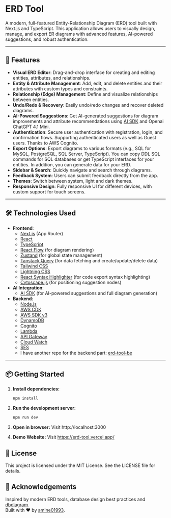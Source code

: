 
# ERD Tool

A modern, full-featured Entity-Relationship Diagram (ERD) tool built with Next.js and TypeScript. This application allows users to visually design, manage, and export ER diagrams with advanced features, AI-powered suggestions, and robust authentication.

---

## 🚀 Features

- **Visual ERD Editor**: Drag-and-drop interface for creating and editing entities, attributes, and relationships.
- **Entity & Attribute Management**: Add, edit, and delete entities and their attributes with custom types and constraints.
- **Relationship (Edge) Management**: Define and visualize relationships between entities.
- **Undo/Redo & Recovery**: Easily undo/redo changes and recover deleted diagrams.
- **AI-Powered Suggestions**: Get AI-generated suggestions for diagram improvements and attribute recommendations using [AI SDK](https://ai-sdk.dev/docs/introduction) and Openai ChatGPT 4.1 Mini.
- **Authentication**: Secure user authentication with registration, login, and confirmation flows. Supporting authenticated users as well as Guest users. Thanks to AWS Cognito.
- **Export Options**: Export diagrams to various formats (e.g., SQL for MySQL, PostgreSQL, SQL Server, TypeScript). You can copy DDL SQL commands for SQL databases or get TypeScript interfaces for your entities. In addition, you can generate data for your ERD.
- **Sidebar & Search**: Quickly navigate and search through diagrams.
- **Feedback System**: Users can submit feedback directly from the app.
- **Themes**: Switch between system, light and dark themes.
- **Responsive Design**: Fully responsive UI for different devices, with custom support for touch screens.

---

## 🛠️ Technologies Used

- **Frontend**:
  - [Next.js](https://nextjs.org/) (App Router)
  - [React](https://react.dev/)
  - [TypeScript](https://www.typescriptlang.org/)
  - [React Flow](https://reactflow.dev/) (for diagram rendering)
  - [Zustand](https://zustand-demo.pmnd.rs/) (for global state management)
  - [Tanstack Query](https://tanstack.com/query/latest) (for data fetching and create/update/delete data)
  - [Tailwind CSS](https://tailwindcss.com/)
  - [Lightning CSS](https://lightningcss.dev/)
  - [React Syntax Highlighter](https://www.npmjs.com/package/react-syntax-highlighter) (for code export syntax highlighting)
  - [Cytoscape.js](https://js.cytoscape.org/) (for positioning suggestion nodes)
- **AI Integration**:
  - [AI SDK](https://ai-sdk.dev/docs/introduction) (for AI-powered suggestions and full diagram generation)
- **Backend**:
  - [Node.js](https://nodejs.org/)
  - [AWS CDK](https://docs.aws.amazon.com/cdk/v2/guide/home.html)
  - [AWS SDK v3](https://aws.amazon.com/sdk-for-javascript/)
  - [DynamoDB](https://aws.amazon.com/dynamodb/)
  - [Cognito](https://aws.amazon.com/cognito/)
  - [Lambda](https://aws.amazon.com/lambda/)
  - [API Gateway](https://aws.amazon.com/api-gateway/)
  - [Cloud Watch](https://aws.amazon.com/cloudwatch/)
  - [SES](https://aws.amazon.com/ses/)
  - I have another repo for the backend part: [erd-tool-be](https://github.com/amine01993/erd-tool-be)

---

## 📦 Getting Started

1. **Install dependencies:**
   ```sh
   npm install
   ```

2. **Run the development server:**
   ```sh
   npm run dev
   ```

3. **Open in browser:**
   Visit http://localhost:3000

4. **Demo Website:**
   Visit https://erd-tool.vercel.app/

## 📝 License

This project is licensed under the MIT License. See the LICENSE file for details.

## 🙏 Acknowledgements

Inspired by modern ERD tools, database design best practices and [dbdiagram](https://dbdiagram.io/home).<br>
Built with ❤️ by [amine01993](https://github.com/amine01993).

